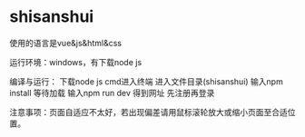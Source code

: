 # shisanshui

使用的语言是vue&js&html&css

运行环境：windows，有下载node js

编译与运行：
下载node js
cmd进入终端
进入文件目录(shisanshui)
输入npm install
等待加载
输入npm run dev
得到网址
先注册再登录

注意事项：页面自适应不太好，若出现偏差请用鼠标滚轮放大或缩小页面至合适位置。
